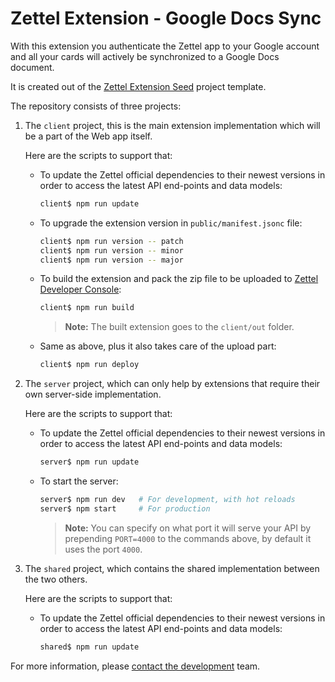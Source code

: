 # Zettel Extension - Google Docs Sync

With this extension you authenticate the Zettel app to your Google account and all your cards will actively be synchronized to a Google Docs document.

It is created out of the [Zettel Extension Seed](https://github.com/zettelooo/zettel-extension-seed) project template.

The repository consists of three projects:

1. The `client` project, this is the main extension implementation which will be a part of the Web app itself.

   Here are the scripts to support that:

   - To update the Zettel official dependencies to their newest versions in order to access the latest API end-points and data models:

     ```sh
     client$ npm run update
     ```

   - To upgrade the extension version in `public/manifest.jsonc` file:

     ```sh
     client$ npm run version -- patch
     client$ npm run version -- minor
     client$ npm run version -- major
     ```

   - To build the extension and pack the zip file to be uploaded to [Zettel Developer Console](https://app.zettel.ooo/developer):
     ```sh
     client$ npm run build
     ```
     > **Note:** The built extension goes to the `client/out` folder.

   - Same as above, plus it also takes care of the upload part:
     ```sh
     client$ npm run deploy
     ```

1. The `server` project, which can only help by extensions that require their own server-side implementation.

   Here are the scripts to support that:

   - To update the Zettel official dependencies to their newest versions in order to access the latest API end-points and data models:

     ```sh
     server$ npm run update
     ```

   - To start the server:
     ```sh
     server$ npm run dev   # For development, with hot reloads
     server$ npm start     # For production
     ```
     > **Note:** You can specify on what port it will serve your API by prepending `PORT=4000` to the commands above, by default it uses the port `4000`.

1. The `shared` project, which contains the shared implementation between the two others.

   Here are the scripts to support that:

   - To update the Zettel official dependencies to their newest versions in order to access the latest API end-points and data models:

     ```sh
     shared$ npm run update
     ```

For more information, please [contact the development](mailto:ahs502@gmail.com) team.
